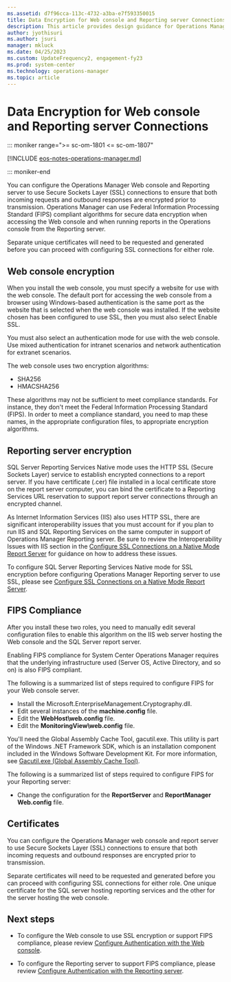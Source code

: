 ```yaml
---
ms.assetid: d7f96cca-113c-4732-a3ba-e7f593350015
title: Data Encryption for Web console and Reporting server Connections
description: This article provides design guidance for Operations Manager roles where secure communication is required in the enterprise.
author: jyothisuri
ms.author: jsuri
manager: mkluck
ms.date: 04/25/2023
ms.custom: UpdateFrequency2, engagement-fy23
ms.prod: system-center
ms.technology: operations-manager
ms.topic: article
---
```


# Data Encryption for Web console and Reporting server Connections

::: moniker range=">= sc-om-1801 <= sc-om-1807"

[!INCLUDE [eos-notes-operations-manager.md](../includes/eos-notes-operations-manager.md)]

::: moniker-end

You can configure the Operations Manager Web console and Reporting server to use Secure Sockets Layer (SSL) connections to ensure that both incoming requests and outbound responses are encrypted prior to transmission. Operations Manager can use Federal Information Processing Standard (FIPS) compliant algorithms for secure data encryption when accessing the Web console and when running reports in the Operations console from the Reporting server.

Separate unique certificates will need to be requested and generated before you can proceed with configuring SSL connections for either role.  

## Web console encryption

When you install the web console, you must specify a website for use with the web console. The default port for accessing the web console from a browser using Windows-based authentication is the same port as the website that is selected when the web console was installed. If the website chosen has been configured to use SSL, then you must also select Enable SSL.

You must also select an authentication mode for use with the web console. Use mixed authentication for intranet scenarios and network authentication for extranet scenarios.

The web console uses two encryption algorithms:

-	SHA256
-	HMACSHA256

These algorithms may not be sufficient to meet compliance standards. For instance, they don't meet the Federal Information Processing Standard (FIPS). In order to meet a compliance standard, you need to map these names, in the appropriate configuration files, to appropriate encryption algorithms.

## Reporting server encryption

SQL Server Reporting Services Native mode uses the HTTP SSL (Secure Sockets Layer) service to establish encrypted connections to a report server. If you have certificate (.cer) file installed in a local certificate store on the report server computer, you can bind the certificate to a Reporting Services URL reservation to support report server connections through an encrypted channel.  

As Internet Information Services (IIS) also uses HTTP SSL, there are significant interoperability issues that you must account for if you plan to run IIS and SQL Reporting Services on the same computer in support of Operations Manager Reporting server. Be sure to review the Interoperability Issues with IIS section in the [Configure SSL Connections on a Native Mode Report Server](/sql/reporting-services/security/configure-ssl-connections-on-a-native-mode-report-server?viewFallbackFrom=sql-server-2014#interoperability-issues-with-iis) for guidance on how to address these issues.

To configure SQL Server Reporting Services Native mode for SSL encryption before configuring Operations Manager Reporting server to use SSL, please see [Configure SSL Connections on a Native Mode Report Server](/sql/reporting-services/security/configure-ssl-connections-on-a-native-mode-report-server?viewFallbackFrom=sql-server-2014).

## FIPS Compliance

After you install these two roles, you need to manually edit several configuration files to enable this algorithm on the IIS web server hosting the Web console and the SQL Server report server.

Enabling FIPS compliance for System Center Operations Manager requires that the underlying infrastructure used (Server OS, Active Directory, and so on) is also FIPS compliant.  

The following is a summarized list of steps required to configure FIPS for your Web console server.

-	Install the Microsoft.EnterpriseManagement.Cryptography.dll.
-	Edit several instances of the **machine.config** file.
-	Edit the **WebHost\web.config** file.
-	Edit the **MonitoringView\web.config** file.

You'll need the Global Assembly Cache Tool, gacutil.exe. This utility is part of the Windows .NET Framework SDK, which is an installation component included in the Windows Software Development Kit.  For more information, see [Gacutil.exe (Global Assembly Cache Tool)](/dotnet/framework/tools/gacutil-exe-gac-tool).

The following is a summarized list of steps required to configure FIPS for your Reporting server:

- Change the configuration for the **ReportServer** and **ReportManager** **Web.config** file.

## Certificates

You can configure the Operations Manager web console and report server to use Secure Sockets Layer (SSL) connections to ensure that both incoming requests and outbound responses are encrypted prior to transmission.  

Separate certificates will need to be requested and generated before you can proceed with configuring SSL connections for either role. One unique certificate for the SQL server hosting reporting services and the other for the server hosting the web console.


## Next steps

- To configure the Web console to use SSL encryption or support FIPS compliance, please review [Configure Authentication with the Web console](manage-config-authentication-web-console.md).

- To configure the Reporting server to support FIPS compliance, please review [Configure Authentication with the Reporting server](manage-config-authentication-reporting-server.md).
